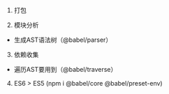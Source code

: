 1. 打包

2. 模块分析
  - 生成AST语法树（@babel/parser）

3. 依赖收集
  - 遍历AST要用到（@babel/traverse）

4. ES6 > ES5 (npm i @babel/core @babel/preset-env)